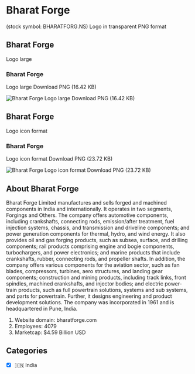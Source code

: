 # Bharat Forge
 (stock symbol: BHARATFORG.NS) Logo in transparent PNG format

## Bharat Forge
 Logo large

### Bharat Forge
 Logo large Download PNG (16.42 KB)

![Bharat Forge
 Logo large Download PNG (16.42 KB)](/img/orig/BHARATFORG.NS_BIG-ced03dac.png)

## Bharat Forge
 Logo icon format

### Bharat Forge
 Logo icon format Download PNG (23.72 KB)

![Bharat Forge
 Logo icon format Download PNG (23.72 KB)](/img/orig/BHARATFORG.NS-ed04c2f6.png)

## About Bharat Forge


Bharat Forge Limited manufactures and sells forged and machined components in India and internationally. It operates in two segments, Forgings and Others. The company offers automotive components, including crankshafts, connecting rods, emission/after treatment, fuel injection systems, chassis, and transmission and driveline components; and power generation components for thermal, hydro, and wind energy. It also provides oil and gas forging products, such as subsea, surface, and drilling components; rail products comprising engine and bogie components, turbochargers, and power electronics; and marine products that include crankshafts, rubber, connecting rods, and propeller shafts. In addition, the company offers various components for the aviation sector, such as fan blades, compressors, turbines, aero structures, and landing gear components; construction and mining products, including track links, front spindles, machined crankshafts, and injector bodies; and electric power-train products, such as full powertrain solutions, systems and sub systems, and parts for powertrain. Further, it designs engineering and product development solutions. The company was incorporated in 1961 and is headquartered in Pune, India.

1. Website domain: bharatforge.com
2. Employees: 4079
3. Marketcap: $4.59 Billion USD


## Categories
- [x] 🇮🇳 India
